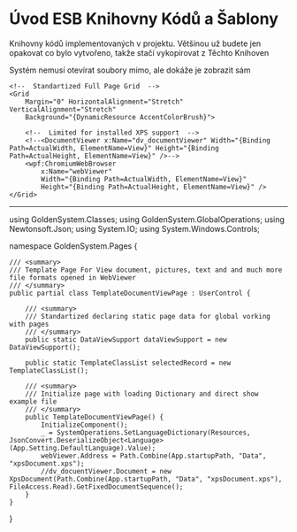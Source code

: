 ﻿# Úvod   ESB Knihovny Kódů a Šablony  

Knihovny kódů implementovaných v projektu. 
Většinou už budete jen opakovat co bylo vytvořeno, takže stačí vykopírovat z Těchto Knihoven

Systém nemusí otevírat soubory mimo, ale dokáže je zobrazit sám

<UserControl
    x:Class="GoldenSystem.Pages.TemplateDocumentViewPage"
    xmlns="http://schemas.microsoft.com/winfx/2006/xaml/presentation"
    xmlns:x="http://schemas.microsoft.com/winfx/2006/xaml"
    xmlns:Controls="http://metro.mahapps.com/winfx/xaml/controls"
    xmlns:behaviors="clr-namespace:GoldenSystem.Pages"
    xmlns:d="http://schemas.microsoft.com/expression/blend/2008"
    xmlns:dragablz="clr-namespace:Dragablz;assembly=Dragablz"
    xmlns:globalization="clr-namespace:System.Globalization;assembly=mscorlib"
    xmlns:i="http://schemas.microsoft.com/expression/2010/interactivity"
    xmlns:iconPacks="http://metro.mahapps.com/winfx/xaml/iconpacks"
    xmlns:local="clr-namespace:GoldenSystem"
    xmlns:mc="http://schemas.openxmlformats.org/markup-compatibility/2006"
    xmlns:sys="clr-namespace:System;assembly=mscorlib"
    xmlns:wpf="clr-namespace:CefSharp.Wpf;assembly=CefSharp.Wpf"
    xmlns:xctk="http://schemas.xceed.com/wpf/xaml/toolkit"
    Name="Setting"
    HorizontalAlignment="Stretch"
    VerticalAlignment="Stretch"
    d:DesignHeight="500"
    d:DesignWidth="600"
    Tag="Setting"
    mc:Ignorable="d">

    <!--  Standartized Full Page Grid  -->
    <Grid
        Margin="0" HorizontalAlignment="Stretch" VerticalAlignment="Stretch"
        Background="{DynamicResource AccentColorBrush}">

        <!--  Limited for installed XPS support  -->
        <!--<DocumentViewer x:Name="dv_documentViewer" Width="{Binding Path=ActualWidth, ElementName=View}" Height="{Binding Path=ActualHeight, ElementName=View}" />-->
        <wpf:ChromiumWebBrowser
            x:Name="webViewer"
            Width="{Binding Path=ActualWidth, ElementName=View}"
            Height="{Binding Path=ActualHeight, ElementName=View}" />
    </Grid>
</UserControl>

----------------------------------------------------------------------------------------------------------------

using GoldenSystem.Classes;
using GoldenSystem.GlobalOperations;
using Newtonsoft.Json;
using System.IO;
using System.Windows.Controls;

namespace GoldenSystem.Pages {

    /// <summary>
    /// Template Page For View document, pictures, text and and much more file formats opened in WebViewer
    /// </summary>
    public partial class TemplateDocumentViewPage : UserControl {

        /// <summary>
        /// Standartized declaring static page data for global vorking with pages
        /// </summary>
        public static DataViewSupport dataViewSupport = new DataViewSupport();

        public static TemplateClassList selectedRecord = new TemplateClassList();

        /// <summary>
        /// Initialize page with loading Dictionary and direct show example file
        /// </summary>
        public TemplateDocumentViewPage() {
            InitializeComponent();
            _ = SystemOperations.SetLanguageDictionary(Resources, JsonConvert.DeserializeObject<Language>(App.Setting.DefaultLanguage).Value);
            webViewer.Address = Path.Combine(App.startupPath, "Data", "xpsDocument.xps");
            //dv_docuentViewer.Document = new XpsDocument(Path.Combine(App.startupPath, "Data", "xpsDocument.xps"), FileAccess.Read).GetFixedDocumentSequence();
        }
    }
}